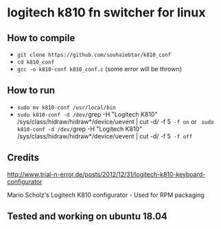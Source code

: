 # logitech k810 fn switcher for linux
## How to compile
* `git clone https://github.com/souhaiebtar/k810_conf`
* `cd k810_conf`
* `gcc -o k810-conf k810_conf.c` (some error will be thrown)

## How to run

* `sudo mv k810-conf /usr/local/bin`
*  `sudo k810-conf -d /dev/`grep -H "Logitech K810" /sys/class/hidraw/hidraw*/device/uevent | cut -d/ -f 5` -f on`  or 
` sudo k810-conf -d /dev/`grep -H "Logitech K810" /sys/class/hidraw/hidraw*/device/uevent | cut -d/ -f 5` -f off`

## Credits 
http://www.trial-n-error.de/posts/2012/12/31/logitech-k810-keyboard-configurator

Mario Scholz's Logitech K810 configurator - Used for RPM packaging

## Tested and working on ubuntu 18.04
